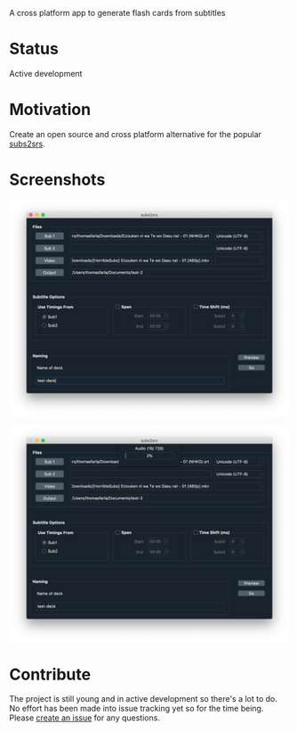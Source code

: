 A cross platform app to generate flash cards from subtitles

# Status

Active development

# Motivation

Create an open source and cross platform alternative for the popular [subs2srs](http://subs2srs.sourceforge.net/).

# Screenshots

![screenshot1](screenshots/screenshot1.png)

![screenshot1](screenshots/screenshot2.png)

# Contribute

The project is still young and in active development so there's a lot to do. No effort has been made into issue tracking yet so for the time being. Please [create an issue](https://github.com/TFarla/subs2srs-cross-platform/issues/new) for any questions.
